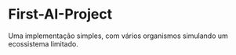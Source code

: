# First-AI-Project
Uma implementação simples, com vários organismos simulando um ecossistema limitado.

